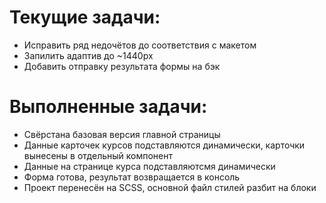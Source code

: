 # Текущие задачи:
* Исправить ряд недочётов до соответствия с макетом
* Запилить адаптив до ~1440px
* Добавить отправку результата формы на бэк

# Выполненные задачи:
* Свёрстана базовая версия главной страницы
* Данные карточек курсов подставляются динамически, карточки вынесены в отдельный компонент
* Данные на странице курса подставляютсмя динамически
* Форма готова, результат возвращается в консоль
* Проект перенесён на SCSS, основной файл стилей разбит на блоки
